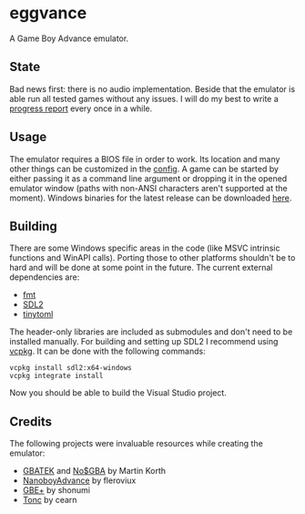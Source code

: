# eggvance
A Game Boy Advance emulator.

## State
Bad news first: there is no audio implementation. Beside that the emulator is able run all tested games without any issues. I will do my best to write a [progress report](https://eggception.de/eggvance/) every once in a while.

## Usage
The emulator requires a BIOS file in order to work. Its location and many other things can be customized in the [config](https://github.com/jsmolka/eggvance/blob/master/eggvance/eggvance.toml). A game can be started by either passing it as a command line argument or dropping it in the opened emulator window (paths with non-ANSI characters aren't supported at the moment). Windows binaries for the latest release can be downloaded [here](https://github.com/jsmolka/eggvance/releases).

## Building
There are some Windows specific areas in the code (like MSVC intrinsic functions and WinAPI calls). Porting those to other platforms shouldn't be to hard and will be done at some point in the future. The current external dependencies are:
- [fmt](https://github.com/fmtlib/fmt)
- [SDL2](https://www.libsdl.org/index.php)
- [tinytoml](https://github.com/mayah/tinytoml)

The header-only libraries are included as submodules and don't need to be installed manually. For building and setting up SDL2 I recommend using [vcpkg](https://github.com/microsoft/vcpkg). It can be done with the following commands:
```
vcpkg install sdl2:x64-windows
vcpkg integrate install
```

Now you should be able to build the Visual Studio project.

## Credits
The following projects were invaluable resources while creating the emulator:
- [GBATEK](https://problemkaputt.de/gbatek.htm) and [No$GBA](https://problemkaputt.de/gba.htm) by Martin Korth
- [NanoboyAdvance](https://github.com/fleroviux/NanoboyAdvance) by fleroviux
- [GBE+](https://github.com/shonumi/gbe-plus) by shonumi
- [Tonc](https://www.coranac.com/tonc/text/toc.htm) by cearn
